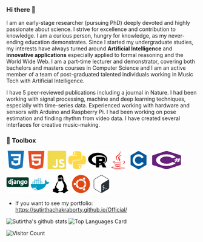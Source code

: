 ### Hi there 👋

I am an early-stage researcher (pursuing PhD) deeply devoted and highly passionate about science. I strive for excellence and contribution to knowledge. I am a curious 
person, hungry for knowledge, as my never-ending education demonstrates. Since I  started my undergraduate studies, my interests have always turned around <strong>Artificial Intelligence</strong> and <strong>innovative applications</strong> especially applied to formal reasoning and the World Wide Web.  I am a part-time lecturer and demonstrator, covering both bachelors and masters courses in Computer Science and I am an active member of a team of post-graduated talented individuals working in Music Tech with Artificial Intelligence. 

I have 5 peer-reviewed publications including a journal in Nature. I had been working with signal processing, machine and deep learning techniques, especially with time-series data. Experienced working with hardware and sensors with Arduino and Raspberry Pi. I had been working on pose estimation and finding rhythm from video data. I have created several interfaces for creative music-making.




### 🧰 Toolbox
<img src="images/css3-plain.svg" alt="CSS" width="50" height="50"/> <img src="images/html5-plain.svg" alt="HTML" width="50" height="50"/>
<img src="images/javascript-plain.svg" alt="JavaScript" width="50" height="50"/> <img src="images/python-plain.svg" alt="python" width="50" height="50"/> 
<img src="images/r-plain.svg" alt="r" width="50" height="50"/> <img src="images/java-plain.svg" alt="java" width="50" height="50"/> 
<img src="images/c-plain.svg" alt="C" width="50" height="50"/> <img src="images/csharp-plain.svg" alt="cs" width="90" height="50"/> 
<img src="images/django-plain.svg" alt="django" width="60" height="60"/> <img src="images/docker-plain.svg" alt="docker" width="50" height="50"/>
<img src="images/linux-plain.svg" alt="linux" width="50" height="50"/> <img src="images/ubuntu-plain.svg" alt="ubuntu" width="50" height="50"/>
<img src="images/bash-plain.svg" alt="bash" width="50" height="50"/> 


- If you want to see my portfolio: https://sutirthachakraborty.github.io/Official/


![Sutirtha's github stats](https://github-readme-stats.vercel.app/api?username=SutirthaChakraborty&show_icons=true&theme=prussian&count_private=true&text_color=ffffff&title_color=fe0278) ![Top Languages Card](https://github-readme-stats.vercel.app/api/top-langs/?username=senemaktas&layout=compact)

 ![Visitor Count](https://profile-counter.glitch.me/{SutirthaChakraborty}/count.svg)

<!--
**senemaktas/senemaktas** is a ✨ _special_ ✨ repository because its `README.md` (this file) appears on your GitHub profile.
-- dark, radical, merko, gruvbox, tokyonight, onedark, cobalt, synthwave, highcontrast, dracula   


![Sutirtha's github stats](https://github-readme-stats.vercel.app/api?username=SutirthaChakraborty&show_icons=true&theme=prussian&hide=contribs,prs&count_private=true&text_color=ffffff&title_color=fe0278)  

[![reponame](https://github-readme-stats.vercel.app/api/pin/?username=SutirthaChakraborty&repo=reponame&show_owner=true)](https://github.com/link/repo) -->

<!-- 
[![](https://img.shields.io/badge/twitter-%231DA1F2.svg?&style=for-the-badge&logo=twitter&logoColor=white)](https://twitter.com/)
[![](https://img.shields.io/badge/medium-%2312100E.svg?&style=for-the-badge&logo=medium&logoColor=white)](https://--.medium.com)
[![](https://img.shields.io/badge/kaggle-%2312100E.svg?&style=for-the-badge&logo=kaggle&logoColor=white)](https://www.kaggle.com/)
[![](https://img.shields.io/badge/linkedin-%230077B5.svg?&style=for-the-badge&logo=linkedin&logoColor=white)](https://www.linkedin.com/in/sutirtha38/)
[![Mail Badge](https://img.shields.io/badge/---@gmail.com-c14438?style=for-the-badge&logo=Gmail&logoColor=white&link=mailto:sutirtha38@gmail.com)](mailto:sutirtha38@gmail.com) -->

